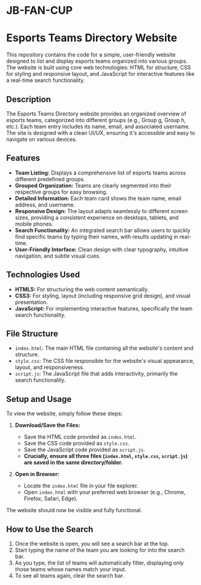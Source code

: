 # JB-FAN-CUP

# Esports Teams Directory Website

This repository contains the code for a simple, user-friendly website designed to list and display esports teams organized into various groups. The website is built using core web technologies: HTML for structure, CSS for styling and responsive layout, and JavaScript for interactive features like a real-time search functionality.

## Description

The Esports Teams Directory website provides an organized overview of esports teams, categorized into different groups (e.g., Group g, Group h, etc.). Each team entry includes its name, email, and associated username. The site is designed with a clean UI/UX, ensuring it's accessible and easy to navigate on various devices.

## Features

*   **Team Listing:** Displays a comprehensive list of esports teams across different predefined groups.
*   **Grouped Organization:** Teams are clearly segmented into their respective groups for easy browsing.
*   **Detailed Information:** Each team card shows the team name, email address, and username.
*   **Responsive Design:** The layout adapts seamlessly to different screen sizes, providing a consistent experience on desktops, tablets, and mobile phones.
*   **Search Functionality:** An integrated search bar allows users to quickly find specific teams by typing their names, with results updating in real-time.
*   **User-Friendly Interface:** Clean design with clear typography, intuitive navigation, and subtle visual cues.

## Technologies Used

*   **HTML5:** For structuring the web content semantically.
*   **CSS3:** For styling, layout (including responsive grid design), and visual presentation.
*   **JavaScript:** For implementing interactive features, specifically the team search functionality.

## File Structure

*   `index.html`: The main HTML file containing all the website's content and structure.
*   `style.css`: The CSS file responsible for the website's visual appearance, layout, and responsiveness.
*   `script.js`: The JavaScript file that adds interactivity, primarily the search functionality.

## Setup and Usage

To view the website, simply follow these steps:

1.  **Download/Save the Files:**
    *   Save the HTML code provided as `index.html`.
    *   Save the CSS code provided as `style.css`.
    *   Save the JavaScript code provided as `script.js`.
    *   **Crucially, ensure all three files (`index.html`, `style.css`, `script.js`) are saved in the same directory/folder.**

2.  **Open in Browser:**
    *   Locate the `index.html` file in your file explorer.
    *   Open `index.html` with your preferred web browser (e.g., Chrome, Firefox, Safari, Edge).

The website should now be visible and fully functional.

## How to Use the Search

1.  Once the website is open, you will see a search bar at the top.
2.  Start typing the name of the team you are looking for into the search bar.
3.  As you type, the list of teams will automatically filter, displaying only those teams whose names match your input.
4.  To see all teams again, clear the search bar.
